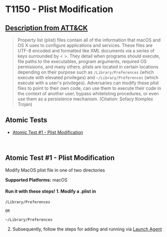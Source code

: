 # T1150 - Plist Modification
## [Description from ATT&CK](https://attack.mitre.org/wiki/Technique/T1150)
<blockquote>Property list (plist) files contain all of the information that macOS and OS X uses to configure applications and services. These files are UTF-8 encoded and formatted like XML documents via a series of keys surrounded by < >. They detail when programs should execute, file paths to the executables, program arguments, required OS permissions, and many others. plists are located in certain locations depending on their purpose such as <code>/Library/Preferences</code> (which execute with elevated privileges) and <code>~/Library/Preferences</code> (which execute with a user's privileges). 
Adversaries can modify these plist files to point to their own code, can use them to execute their code in the context of another user, bypass whitelisting procedures, or even use them as a persistence mechanism. (Citation: Sofacy Komplex Trojan)</blockquote>

## Atomic Tests

- [Atomic Test #1 - Plist Modification](#atomic-test-1---plist-modification)


<br/>

## Atomic Test #1 - Plist Modification
Modify MacOS plist file in one of two directories

**Supported Platforms:** macOS


#### Run it with these steps! 1. Modify a .plist in

    /Library/Preferences

    OR

    ~/Library/Preferences

2. Subsequently, follow the steps for adding and running via [Launch Agent](Persistence/Launch_Agent.md)





<br/>
